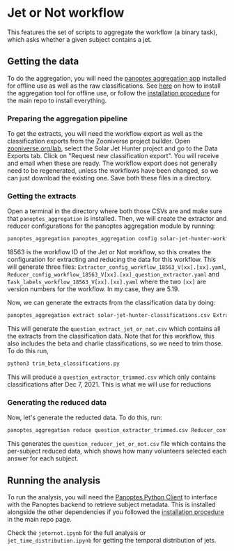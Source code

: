 Jet or Not workflow
===================

This features the set of scripts to aggregate the workflow (a binary task), which asks whether a given subject contains a jet. 

## Getting the data
To do the aggregation, you will need the [panoptes aggregation app](https://github.com/zooniverse/aggregation-for-caesar/) installed for offline use as well as the raw classifications. See [here](https://aggregation-caesar.zooniverse.org/README.html) on how to install the aggregation tool for offline use, or follow the [installation procedure](https://github.com/ramanakumars/SolarJets/blob/main/README.md/) for the main repo to install everything.

### Preparing the aggregation pipeline
To get the extracts, you will need the workflow export as well as the classification exports from the Zooniverse project builder. Open [zooniverse.org/lab](https://www.zooniverse.org/lab), select the Solar Jet Hunter project and go to the Data Exports tab. Click on "Request new classification export". You will receive and email when these are ready. The workflow export does not generally need to be regenerated, unless the workflows have been changed, so we can just download the existing one. Save both these files in a directory.

### Getting the extracts
Open a terminal in the directory where both those CSVs are and make sure that `panoptes_aggregation` is installed. Then, we will create the extractor and reducer configurations for the panoptes aggregation module by running:
```bash
panoptes_aggregation panoptes_aggregation config solar-jet-hunter-workflows.csv 18563
```

18563 is the workflow ID of the Jet or Not workflow, so this creates the configuration for extracting and reducing the data for this workflow. This will generate three files: `Extractor_config_workflow_18563_V[xx].[xx].yaml`,  `Reducer_config_workflow_18563_V[xx].[xx]_question_extractor.yaml` and  `Task_labels_workflow_18563_V[xx].[xx].yaml` where the two `[xx]` are version numbers for the workflow. In my case, they are 5.19.

Now, we can generate the extracts from the classification data by doing:
```bash
panoptes_aggregation extract solar-jet-hunter-classifications.csv Extractor_config_workflow_18563_V5.19.yaml -o jet_or_not
```

This will generate the `question_extract_jet_or_not.csv` which contains all the extracts from the classification data. Note that for this workflow, this also includes the beta and charlie classifications, so we need to trim those. To do this run,
```bash
python3 trim_beta_classifications.py
```

This will produce a `question_extractor_trimmed.csv` which only contains classifications after Dec 7, 2021. This is what we will use for reductions

### Generating the reduced data
Now, let's generate the reducted data. To do this, run:
```bash
panoptes_aggregation reduce question_extractor_trimmed.csv Reducer_config_workflow_18563_V5.19_question_extractor.yaml -o jet_or_not 
```

This generates the `question_reducer_jet_or_not.csv` file which contains the per-subject reduced data, which shows how many volunteers selected each answer for each subject. 

## Running the analysis
To run the analysis, you will need the [Panoptes Python Client](https://github.com/zooniverse/panoptes-python-client) to interface with the Panoptes backend to retrieve subject metadata. This is installed alongside the other dependencies if you followed the [installation procedure](https://github.com/ramanakumars/SolarJets/blob/main/README.md) in the main repo page. 

Check the `jetornot.ipynb` for the full analysis or `jet_time_distribution.ipynb` for getting the temporal distribution of jets. 